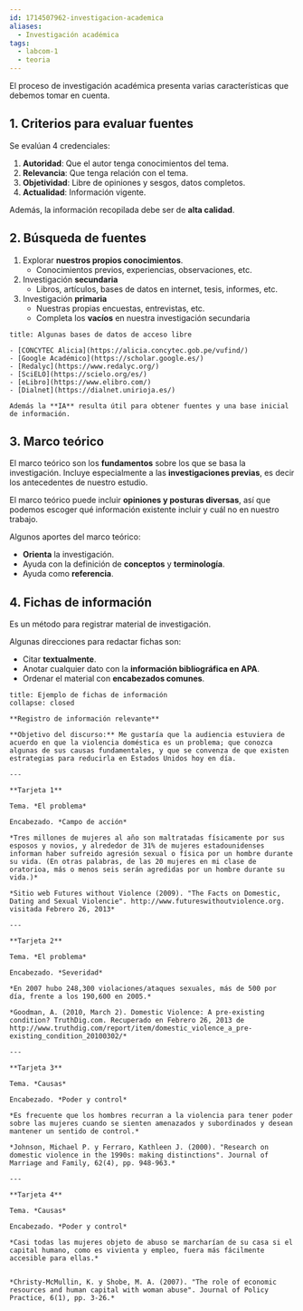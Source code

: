```yaml
---
id: 1714507962-investigacion-academica
aliases:
  - Investigación académica
tags:
  - labcom-1
  - teoria
---
```


El proceso de investigación académica presenta varias características que debemos tomar en cuenta.

## 1. Criterios para evaluar fuentes

Se evalúan 4 credenciales:

1. **Autoridad**: Que el autor tenga conocimientos del tema.
2. **Relevancia**: Que tenga relación con el tema.
3. **Objetividad**: Libre de opiniones y sesgos, datos completos.
4. **Actualidad**: Información vigente.

Además, la información recopilada debe ser de **alta calidad**.

## 2. Búsqueda de fuentes

1. Explorar **nuestros propios conocimientos**.
   - Conocimientos previos, experiencias, observaciones, etc.
2. Investigación **secundaria**
   - Libros, artículos, bases de datos en internet, tesis, informes, etc.
3. Investigación **primaria**
   - Nuestras propias encuestas, entrevistas, etc.
   - Completa los **vacíos** en nuestra investigación secundaria

```ad-note
title: Algunas bases de datos de acceso libre

- [CONCYTEC Alicia](https://alicia.concytec.gob.pe/vufind/)
- [Google Académico](https://scholar.google.es/)
- [Redalyc](https://www.redalyc.org/)
- [SciELO](https://scielo.org/es/)
- [eLibro](https://www.elibro.com/)
- [Dialnet](https://dialnet.unirioja.es/)

Además la **IA** resulta útil para obtener fuentes y una base inicial de información.

```

## 3. Marco teórico

El marco teórico son los **fundamentos** sobre los que se basa la investigación. Incluye especialmente a las **investigaciones previas**, es decir los antecedentes de nuestro estudio.

El marco teórico puede incluir **opiniones y posturas diversas**, así que podemos escoger qué información existente incluir y cuál no en nuestro trabajo.

Algunos aportes del marco teórico:

- **Orienta** la investigación.
- Ayuda con la definición de **conceptos** y **terminología**.
- Ayuda como **referencia**.

## 4. Fichas de información

Es un método para registrar material de investigación.

Algunas direcciones para redactar fichas son:

- Citar **textualmente**.
- Anotar cualquier dato con la **información bibliográfica en APA**.
- Ordenar el material con **encabezados comunes**.

```ad-example
title: Ejemplo de fichas de información
collapse: closed

**Registro de información relevante**

**Objetivo del discurso:** Me gustaría que la audiencia estuviera de acuerdo en que la violencia doméstica es un problema; que conozca algunas de sus causas fundamentales, y que se convenza de que existen estrategias para reducirla en Estados Unidos hoy en día.

---

**Tarjeta 1**

Tema. *El problema*

Encabezado. *Campo de acción*

*Tres millones de mujeres al año son maltratadas físicamente por sus esposos y novios, y alrededor de 31% de mujeres estadounidenses informan haber sufreido agresión sexual o física por un hombre durante su vida. (En otras palabras, de las 20 mujeres en mi clase de oratorioa, más o menos seis serán agredidas por un hombre durante su vida.)*

*Sitio web Futures without Violence (2009). "The Facts on Domestic, Dating and Sexual Violencie". http://www.futureswithoutviolence.org. visitada Febrero 26, 2013*

---

**Tarjeta 2**

Tema. *El problema*

Encabezado. *Severidad*

*En 2007 hubo 248,300 violaciones/ataques sexuales, más de 500 por día, frente a los 190,600 en 2005.*

*Goodman, A. (2010, March 2). Domestic Violence: A pre-existing condition? TruthDig.com. Recuperado en Febrero 26, 2013 de http://www.truthdig.com/report/item/domestic_violence_a_pre-existing_condition_20100302/*

---

**Tarjeta 3**

Tema. *Causas*

Encabezado. *Poder y control*

*Es frecuente que los hombres recurran a la violencia para tener poder sobre las mujeres cuando se sienten amenazados y subordinados y desean mantener un sentido de control.*

*Johnson, Michael P. y Ferraro, Kathleen J. (2000). "Research on domestic violence in the 1990s: making distinctions". Journal of Marriage and Family, 62(4), pp. 948-963.*

---

**Tarjeta 4**

Tema. *Causas*

Encabezado. *Poder y control*

*Casi todas las mujeres objeto de abuso se marcharían de su casa si el capital humano, como es vivienta y empleo, fuera más fácilmente accesible para ellas.*


*Christy-McMullin, K. y Shobe, M. A. (2007). "The role of economic resources and human capital with woman abuse". Journal of Policy Practice, 6(1), pp. 3-26.*

```

